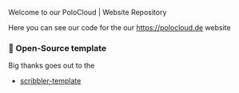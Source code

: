 Welcome to our PoloCloud | Website Repository

Here you can see our code for the our https://polocloud.de website

### 🚧 Open-Source template
Big thanks goes out to the 
* [scribbler-template](https://github.com/amiechen/codrops-scribbler)
